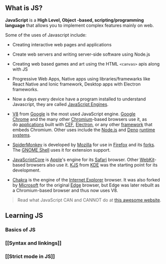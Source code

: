 ```toc
`````

## What is JS?

**JavaScript** is a **High Level, Object -based, scripting/programming language** that allows you to implement complex features mainly on web. 

Some of the uses of Javascript include:
 - Creating interactive web pages and applications
 - Create web servers and writing server-side software using Node.js
 - Creating web based games and art using the HTML `<canvas>` apis along with JS
 - Progressive Web Apps, Native apps using libraries/framewarks like React Native and Ionic framework, Desktop apps with Electron frameworks.

- Now a days every device have a program installed to understand Javascript, they are called [JavaScript Engines](https://en.wikipedia.org/wiki/JavaScript_engine). 

-  [V8](https://en.wikipedia.org/wiki/V8_(JavaScript_engine) "V8 (JavaScript engine)") from [Google](https://en.wikipedia.org/wiki/Google "Google") is the most used JavaScript engine. [Google Chrome](https://en.wikipedia.org/wiki/Google_Chrome "Google Chrome") and the many other [Chromium](https://en.wikipedia.org/wiki/Chromium_(web_browser) "Chromium (web browser)")-based browsers use it, as do [applications](https://en.wikipedia.org/wiki/Application_software "Application software") built with [CEF](https://en.wikipedia.org/wiki/Chromium_Embedded_Framework "Chromium Embedded Framework"), [Electron](https://en.wikipedia.org/wiki/Electron_(software_framework) "Electron (software framework)"), or any other [framework](https://en.wikipedia.org/wiki/Software_framework "Software framework") that embeds Chromium. Other uses include the [Node.js](https://en.wikipedia.org/wiki/Node.js "Node.js") and [Deno](https://en.wikipedia.org/wiki/Deno_(software) "Deno (software)") [runtime systems](https://en.wikipedia.org/wiki/Runtime_system "Runtime system").
-   [SpiderMonkey](https://en.wikipedia.org/wiki/SpiderMonkey "SpiderMonkey") is developed by [Mozilla](https://en.wikipedia.org/wiki/Mozilla "Mozilla") for use in [Firefox](https://en.wikipedia.org/wiki/Firefox "Firefox") and its [forks](https://en.wikipedia.org/wiki/Fork_(software_development) "Fork (software development)"). The [GNOME Shell](https://en.wikipedia.org/wiki/GNOME_Shell "GNOME Shell") uses it for extension support.
-   [JavaScriptCore](https://en.wikipedia.org/wiki/JavaScriptCore "JavaScriptCore") is [Apple](https://en.wikipedia.org/wiki/Apple_Inc. "Apple Inc.")'s engine for its [Safari](https://en.wikipedia.org/wiki/Safari_(web_browser) "Safari (web browser)") browser. Other [WebKit](https://en.wikipedia.org/wiki/WebKit "WebKit")-based browsers also use it. [KJS](https://en.wikipedia.org/wiki/KJS_(software) "KJS (software)") from [KDE](https://en.wikipedia.org/wiki/KDE "KDE") was the starting point for its development.
-   [Chakra](https://en.wikipedia.org/wiki/Chakra_(JScript_engine) "Chakra (JScript engine)") is the engine of the [Internet Explorer](https://en.wikipedia.org/wiki/Internet_Explorer "Internet Explorer") browser. It was also forked by [Microsoft](https://en.wikipedia.org/wiki/Microsoft "Microsoft") for the original [Edge](https://en.wikipedia.org/wiki/Microsoft_Edge "Microsoft Edge") browser, but Edge was later rebuilt as a Chromium-based browser and thus now uses V8.

> Read what JavaScript CAN and CANNOT do at [this awesome website](https://javascript.info/intro#what-can-in-browser-javascript-do).

## Learning JS

### Basics of JS

### [[Syntax and linkings]]
### [[Strict mode in JS]]